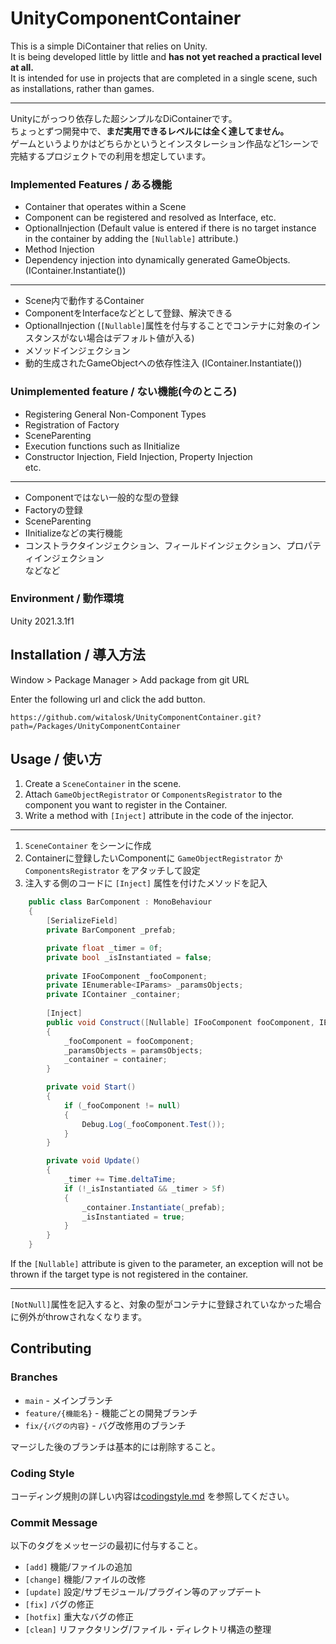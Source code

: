 # UnityComponentContainer

This is a simple DiContainer that relies on Unity.  
It is being developed little by little and **has not yet reached a practical level at all.**  
It is intended for use in projects that are completed in a single scene, such as installations, rather than games.

---
Unityにがっつり依存した超シンプルなDiContainerです。  
ちょっとずつ開発中で、**まだ実用できるレベルには全く達してません。**  
ゲームというよりかはどちらかというとインスタレーション作品など1シーンで完結するプロジェクトでの利用を想定しています。

### Implemented Features / ある機能
- Container that operates within a Scene
- Component can be registered and resolved as Interface, etc.
- OptionalInjection (Default value is entered if there is no target instance in the container by adding the `[Nullable]` attribute.)
- Method Injection
- Dependency injection into dynamically generated GameObjects. (IContainer.Instantiate())

---
- Scene内で動作するContainer
- ComponentをInterfaceなどとして登録、解決できる
- OptionalInjection (`[Nullable]`属性を付与することでコンテナに対象のインスタンスがない場合はデフォルト値が入る)
- メソッドインジェクション
- 動的生成されたGameObjectへの依存性注入 (IContainer.Instantiate())

### Unimplemented feature / ない機能(今のところ)
- Registering General Non-Component Types
- Registration of Factory
- SceneParenting
- Execution functions such as IInitialize
- Constructor Injection, Field Injection, Property Injection  
etc.

---
- Componentではない一般的な型の登録
- Factoryの登録
- SceneParenting
- IInitializeなどの実行機能
- コンストラクタインジェクション、フィールドインジェクション、プロパティインジェクション  
などなど

### Environment / 動作環境
Unity 2021.3.1f1

## Installation / 導入方法
Window > Package Manager > Add package from git URL

Enter the following url and click the add button.

`https://github.com/witalosk/UnityComponentContainer.git?path=/Packages/UnityComponentContainer`

## Usage / 使い方
1. Create a `SceneContainer` in the scene.
2. Attach `GameObjectRegistrator` or `ComponentsRegistrator` to the component you want to register in the Container.
3. Write a method with `[Inject]` attribute in the code of the injector.

---
1. `SceneContainer` をシーンに作成
2. Containerに登録したいComponentに `GameObjectRegistrator` か `ComponentsRegistrator` をアタッチして設定
3. 注入する側のコードに `[Inject]` 属性を付けたメソッドを記入 

```c#
    public class BarComponent : MonoBehaviour
    {
        [SerializeField]
        private BarComponent _prefab;

        private float _timer = 0f;
        private bool _isInstantiated = false;
        
        private IFooComponent _fooComponent;
        private IEnumerable<IParams> _paramsObjects;
        private IContainer _container;
        
        [Inject]
        public void Construct([Nullable] IFooComponent fooComponent, IEnumerable<IParams> paramsObjects, IContainer container)
        {
            _fooComponent = fooComponent;
            _paramsObjects = paramsObjects;
            _container = container;
        }

        private void Start()
        {
            if (_fooComponent != null)
            {
                Debug.Log(_fooComponent.Test());
            }
        }

        private void Update()
        {
            _timer += Time.deltaTime;
            if (!_isInstantiated && _timer > 5f)
            {
                _container.Instantiate(_prefab);
                _isInstantiated = true;
            }
        }
    }
```
If the `[Nullable]` attribute is given to the parameter, an exception will not be thrown if the target type is not registered in the container.

---
`[NotNull]`属性を記入すると、対象の型がコンテナに登録されていなかった場合に例外がthrowされなくなります。


## Contributing
### Branches
- `main` - メインブランチ
- `feature/{機能名}` - 機能ごとの開発ブランチ
- `fix/{バグの内容}` - バグ改修用のブランチ

マージした後のブランチは基本的には削除すること。

### Coding Style
コーディング規則の詳しい内容は[codingstyle.md](codingstyle.md) を参照してください。  

### Commit Message
以下のタグをメッセージの最初に付与すること。
- `[add]` 機能/ファイルの追加
- `[change]` 機能/ファイルの改修
- `[update]` 設定/サブモジュール/プラグイン等のアップデート
- `[fix]` バグの修正
- `[hotfix]` 重大なバグの修正
- `[clean]` リファクタリング/ファイル・ディレクトリ構造の整理
